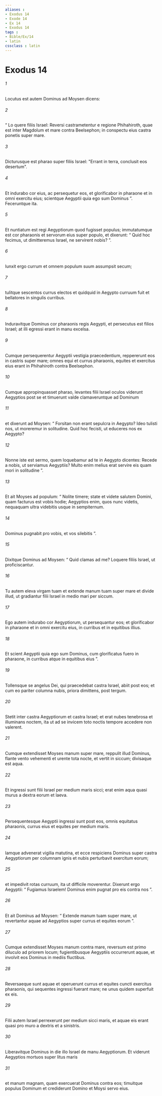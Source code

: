 ```yaml
---
aliases : 
- Exodus 14
- Exode 14
- Ex 14
- Exodus 14
tags : 
- Bible/Ex/14
- latin
cssclass : latin
---
```


# Exodus 14

###### 1
Locutus est autem Dominus ad Moysen dicens: 
###### 2
“ Lo quere filiis Israel: Reversi castrametentur e regione Phihahiroth, quae est inter Magdolum et mare contra Beelsephon; in conspectu eius castra ponetis super mare. 
###### 3
Dicturusque est pharao super filiis Israel: "Errant in terra, conclusit eos desertum". 
###### 4
Et indurabo cor eius, ac persequetur eos, et glorificabor in pharaone et in omni exercitu eius; scientque Aegyptii quia ego sum Dominus ”. Feceruntque ita.
###### 5
Et nuntiatum est regi Aegyptiorum quod fugisset populus; immutatumque est cor pharaonis et servorum eius super populo, et dixerunt: “ Quid hoc fecimus, ut dimitteremus Israel, ne servirent nobis? ”. 
###### 6
Iunxit ergo currum et omnem populum suum assumpsit secum; 
###### 7
tulitque sescentos currus electos et quidquid in Aegypto curruum fuit et bellatores in singulis curribus. 
###### 8
Induravitque Dominus cor pharaonis regis Aegypti, et persecutus est filios Israel; at illi egressi erant in manu excelsa. 
###### 9
Cumque persequerentur Aegyptii vestigia praecedentium, reppererunt eos in castris super mare; omnes equi et currus pharaonis, equites et exercitus eius erant in Phihahiroth contra Beelsephon.
###### 10
Cumque appropinquasset pharao, levantes filii Israel oculos viderunt Aegyptios post se et timuerunt valde clamaveruntque ad Dominum 
###### 11
et dixerunt ad Moysen: “ Forsitan non erant sepulcra in Aegypto? Ideo tulisti nos, ut moreremur in solitudine. Quid hoc fecisti, ut educeres nos ex Aegypto? 
###### 12
Nonne iste est sermo, quem loquebamur ad te in Aegypto dicentes: Recede a nobis, ut serviamus Aegyptiis? Multo enim melius erat servire eis quam mori in solitudine ”. 
###### 13
Et ait Moyses ad populum: “ Nolite timere; state et videte salutem Domini, quam facturus est vobis hodie; Aegyptios enim, quos nunc videtis, nequaquam ultra videbitis usque in sempiternum. 
###### 14
Dominus pugnabit pro vobis, et vos silebitis ”.
###### 15
Dixitque Dominus ad Moysen: “ Quid clamas ad me? Loquere filiis Israel, ut proficiscantur. 
###### 16
Tu autem eleva virgam tuam et extende manum tuam super mare et divide illud, ut gradiantur filii Israel in medio mari per siccum. 
###### 17
Ego autem indurabo cor Aegyptiorum, ut persequantur eos; et glorificabor in pharaone et in omni exercitu eius, in curribus et in equitibus illius. 
###### 18
Et scient Aegyptii quia ego sum Dominus, cum glorificatus fuero in pharaone, in curribus atque in equitibus eius ”.
###### 19
Tollensque se angelus Dei, qui praecedebat castra Israel, abiit post eos; et cum eo pariter columna nubis, priora dimittens, post tergum. 
###### 20
Stetit inter castra Aegyptiorum et castra Israel; et erat nubes tenebrosa et illuminans noctem, ita ut ad se invicem toto noctis tempore accedere non valerent.
###### 21
Cumque extendisset Moyses manum super mare, reppulit illud Dominus, flante vento vehementi et urente tota nocte, et vertit in siccum; divisaque est aqua. 
###### 22
Et ingressi sunt filii Israel per medium maris sicci; erat enim aqua quasi murus a dextra eorum et laeva. 
###### 23
Persequentesque Aegyptii ingressi sunt post eos, omnis equitatus pharaonis, currus eius et equites per medium maris. 
###### 24
Iamque advenerat vigilia matutina, et ecce respiciens Dominus super castra Aegyptiorum per columnam ignis et nubis perturbavit exercitum eorum; 
###### 25
et impedivit rotas curruum, ita ut difficile moverentur. Dixerunt ergo Aegyptii: “ Fugiamus Israelem! Dominus enim pugnat pro eis contra nos ”.
###### 26
Et ait Dominus ad Moysen: “ Extende manum tuam super mare, ut revertantur aquae ad Aegyptios super currus et equites eorum ”. 
###### 27
Cumque extendisset Moyses manum contra mare, reversum est primo diluculo ad priorem locum; fugientibusque Aegyptiis occurrerunt aquae, et involvit eos Dominus in mediis fluctibus. 
###### 28
Reversaeque sunt aquae et operuerunt currus et equites cuncti exercitus pharaonis, qui sequentes ingressi fuerant mare; ne unus quidem superfuit ex eis. 
###### 29
Filii autem Israel perrexerunt per medium sicci maris, et aquae eis erant quasi pro muro a dextris et a sinistris.
###### 30
Liberavitque Dominus in die illo Israel de manu Aegyptiorum. Et viderunt Aegyptios mortuos super litus maris 
###### 31
et manum magnam, quam exercuerat Dominus contra eos; timuitque populus Dominum et crediderunt Domino et Moysi servo eius.
